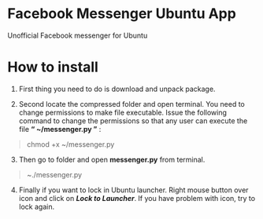 # Facebook Messenger Ubuntu App
Unofficial Facebook messenger for Ubuntu

# How to install
1. First thing you need to do is download and unpack package.

2. Second locate the compressed folder and open terminal. 
You need to change permissions to make file executable.
Issue the following command to change the permissions so that any user can execute the file **“ ~/messenger.py ”** :

  > chmod +x ~/messenger.py

3. Then go to folder and open **messenger.py** from terminal. 

  > ~./messenger.py

4. Finally if you want to lock in Ubuntu launcher. 
Right mouse button over icon and click on **_Lock to Launcher_**. 
If you have problem with icon, try to lock again.
